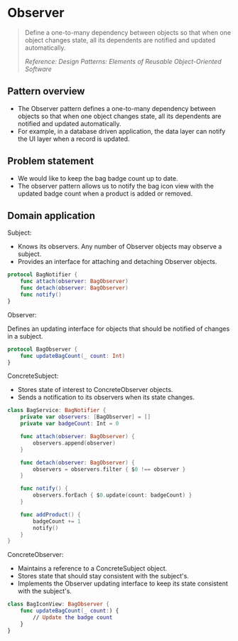 <br />

# Observer

> Define a one-to-many dependency between objects so that when one object changes state, all its dependents are notified and updated automatically.
>
> _Reference: Design Patterns: Elements of Reusable Object-Oriented Software_

## Pattern overview

- The Observer pattern defines a one-to-many dependency between objects so that when one object changes state, all its dependents are notified and updated automatically.
- For example, in a database driven application, the data layer can notify the UI layer when a record is updated.

## Problem statement

- We would like to keep the bag badge count up to date.
- The observer pattern allows us to notify the bag icon view with the updated badge count when a product is added or removed.

## Domain application

Subject:

- Knows its observers. Any number of Observer objects may observe a subject.
- Provides an interface for attaching and detaching Observer objects.

```swift
protocol BagNotifier {
    func attach(observer: BagObserver)
    func detach(observer: BagObserver)
    func notify()
}
```

Observer:

Defines an updating interface for objects that should be notified of changes in a subject.

```swift
protocol BagObserver {
    func updateBagCount(_ count: Int)
}
```

ConcreteSubject:

- Stores state of interest to ConcreteObserver objects.
- Sends a notification to its observers when its state changes.

```swift
class BagService: BagNotifier {
    private var observers: [BagObserver] = []
    private var badgeCount: Int = 0

    func attach(observer: BagObserver) {
        observers.append(observer)
    }

    func detach(observer: BagObserver) {
        observers = observers.filter { $0 !== observer }
    }

    func notify() {
        observers.forEach { $0.update(count: badgeCount) }
    }

    func addProduct() {
        badgeCount += 1
        notify()
    }
}
```

ConcreteObserver:

- Maintains a reference to a ConcreteSubject object.
- Stores state that should stay consistent with the subject's.
- Implements the Observer updating interface to keep its state consistent with the subject's.

```swift
class BagIconView: BagObserver {
    func updateBagCount(_ count:) {
        // Update the badge count
    }
}
```
